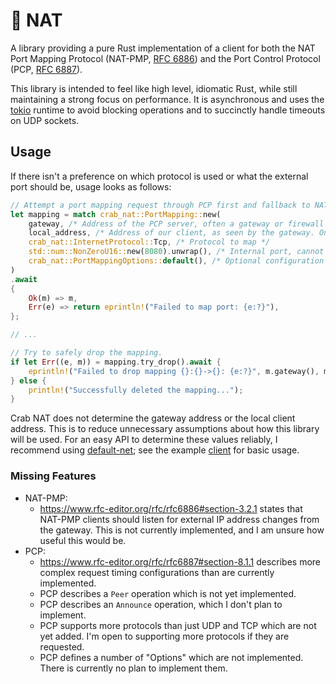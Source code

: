 # 🦀 NAT

A library providing a pure Rust implementation of a client for both the NAT Port Mapping Protocol (NAT-PMP, [RFC 6886](https://www.rfc-editor.org/rfc/rfc6886)) and the Port Control Protocol (PCP, [RFC 6887](https://www.rfc-editor.org/rfc/rfc6887)).

This library is intended to feel like high level, idiomatic Rust, while still maintaining a strong focus on performance. It is asynchronous and uses the [tokio](https://tokio.rs) runtime to avoid blocking operations and to succinctly handle timeouts on UDP sockets.

## Usage
If there isn't a preference on which protocol is used or what the external port should be, usage looks as follows:
```rust
// Attempt a port mapping request through PCP first and fallback to NAT-PMP.
let mapping = match crab_nat::PortMapping::new(
    gateway, /* Address of the PCP server, often a gateway or firewall */
    local_address, /* Address of our client, as seen by the gateway. Only used by PCP */
    crab_nat::InternetProtocol::Tcp, /* Protocol to map */
    std::num::NonZeroU16::new(8080).unwrap(), /* Internal port, cannot be zero */
    crab_nat::PortMappingOptions::default(), /* Optional configuration values, including suggested external port and lifetimes */
)
.await
{
    Ok(m) => m,
    Err(e) => return eprintln!("Failed to map port: {e:?}"),
};

// ...

// Try to safely drop the mapping.
if let Err((e, m)) = mapping.try_drop().await {
    eprintln!("Failed to drop mapping {}:{}->{}: {e:?}", m.gateway(), m.external_port(), m.internal_port());
} else {
    println!("Successfully deleted the mapping...");
}
```

Crab NAT does not determine the gateway address or the local client address. This is to reduce unnecessary assumptions about how this library will be used. For an easy API to determine these values reliably, I recommend using [default-net](https://crates.io/crates/default-net); see the example [client](examples/client.rs) for basic usage.

### Missing Features
* NAT-PMP:
  * https://www.rfc-editor.org/rfc/rfc6886#section-3.2.1 states that NAT-PMP clients should listen for external IP address changes from the gateway. This is not currently implemented, and I am unsure how useful this would be.
* PCP:
  * https://www.rfc-editor.org/rfc/rfc6887#section-8.1.1 describes more complex request timing configurations than are currently implemented.
  * PCP describes a `Peer` operation which is not yet implemented.
  * PCP describes an `Announce` operation, which I don't plan to implement.
  * PCP supports more protocols than just UDP and TCP which are not yet added. I'm open to supporting more protocols if they are requested.
  * PCP defines a number of "Options" which are not implemented. There is currently no plan to implement them.